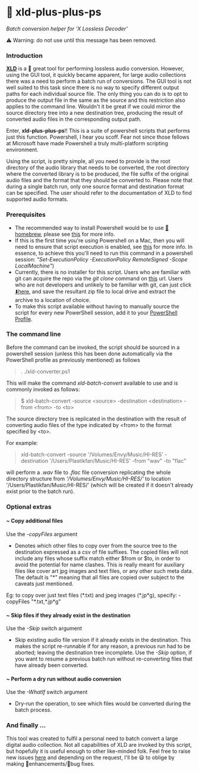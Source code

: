 # :musical_score: xld-plus-plus-ps
*Batch conversion helper for 'X Lossless Decoder'*

:warning: Warning: do not use until this message has been removed.

### Introduction

[**XLD**](https://tmkk.undo.jp/xld/index_e.html) is a :rocket: great tool for performing lossless audio conversion. However, using the GUI tool, it quickly became apparent, for large audio collections there was a need to perform a batch run of conversions. The GUI tool is not well suited to this task since there is no way to specify different output paths for each individual source file. The only thing you can do is to opt to produce the output file in the same as the source and this restriction also applies to the command line. Wouldn't it be great if we could mirror the source directory tree into a new destination tree, producing the result of converted audio files in the corresponding output path.

Enter, **xld-plus-plus-ps**!! This is a suite of powershell scripts that performs just this function. Powershell, I hear you scoff. Fear not since those fellows at Microsoft have made Powershell a truly multi-platform scripting environment.

Using the script, is pretty simple, all you need to provide is the root directory of the audio library that needs to be converted, the root directory where the converted library is to be produced, the file suffix of the original audio files and the format that they should be converted to. Please note that during a single batch run, only one source format and destination format can be specified. The user should refer to the documentation of XLD to find supported audio formats.

### Prerequisites

- The recommended way to install Powershell would be to use [:beer: homebrew](https://brew.sh/), please see [this](https://docs.microsoft.com/en-us/powershell/scripting/install/installing-powershell-core-on-macos?view=powershell-7) for more info.
- If this is the first time you're using Powershell on a Mac, then you will need to ensure that script execution is enabled, see [this](https://docs.microsoft.com/en-us/powershell/module/microsoft.powershell.security/set-executionpolicy?view=powershell-7) for more info. In essence, to achieve this you'll need to run this command in a powershell session: *"Set-ExecutionPolicy -ExecutionPolicy RemoteSigned -Scope LocalMachine"*)
- Currently, there is no installer for this script. Users who are familiar with git can acquire the repo via the *git clone* command on [this](https://github.com/plastikfan/xld-plus-plus-ps) url. Users who are not developers and unlikely to be familiar with git, can just click [:arrow_down:here](https://github.com/plastikfan/xld-plus-plus-ps/archive/master.zip), and save the resultant zip file to local drive and extract the archive to a location of choice.
- To make this script available without having to manually source the script for every new PowerShell session, add it to your [PowerShell Profile](https://docs.microsoft.com/en-us/powershell/module/microsoft.powershell.core/about/about_profiles?view=powershell-7).

### The command line

Before the command can be invoked, the script should be sourced in a powershell session (unless this has been done automatically via the PowerShell profile as previously mentioned) as follows

> . ./xld-converter.ps1

This will make the command *xld-batch-convert* available to use and is commonly invoked as follows:

> $ xld-batch-convert -source \<source\> -destination \<destination\> -from \<from\> -to \<to\>

The source directory tree is replicated in the destination with the result of converting audio files of the type indicated by \<from\> to the format specified by \<to\>.

For example:

> xld-batch-convert -source '/Volumes/Envy/Music/HI-RES' -destination '/Users/Plastikfan/Music/HI-RES' -from "wav" -to "flac"

will perform a *.wav* file to *.flac* file conversion replicating the whole directory structure from *'/Volumes/Envy/Music/HI-RES/'* to location '/Users/Plastikfan/Music/HI-RES/' (which will be created if it doesn't already exist prior to the batch run).

### Optional extras

#### ~ Copy additional files

Use the *-copyFiles* argument

- Denotes which other files to copy over from the source tree to the destination expressed as a csv of file suffixes. The copied files will not include any files whose suffix match either $from or $to, in order to avoid the potential for name clashes. This is really meant for auxiliary files like cover art jpg images and text files, or any other such meta data. The default is "*" meaning that all files are copied over subject to the caveats just mentioned.

Eg: to copy over just text files (\*.txt) and jpeg images (\*.jp\*g), specify: -copyFiles "\*.txt,\*.jp\*g"

#### ~ Skip files if they already exist in the destination

Use the *-Skip* switch argument

- Skip existing audio file version if it already exists in the destination. This makes the script
  re-runnable if for any reason, a previous run had to be aborted; leaving the destination tree
  incomplete. Use the *-Skip* option, if you want to resume a previous batch run without re-converting files that have already been converted.

#### ~ Perform a dry run without audio conversion

Use the *-WhatIf* switch argument

- Dry-run the operation, to see which files would be converted during the batch process.

### And finally ...

This tool was created to fulfil a personal need to batch convert a large digital audio collection. Not all capabilities of XLD are invoked by this script, but hopefully it is useful enough to other like-minded folk. Feel free to raise new issues [here](https://github.com/plastikfan/xld-plus-plus-ps/issues) and depending on the request, I'll be :smiley: to oblige by making :hammer:enhancements/:bug:bug fixes.
